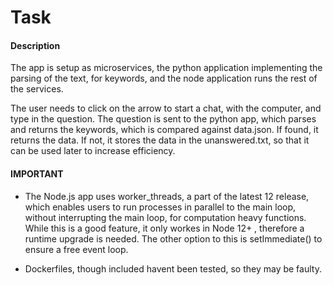 # Task

#### Description

The app is setup as microservices, the python application implementing the parsing of the text, for keywords, and the node application runs the rest of the services.

The user needs to click on the arrow to start a chat, with the computer, and type in the question. The question is sent to the python app, which parses and returns the keywords, which is compared against data.json. If found, it returns the data. If not, it stores the data in the unanswered.txt, so that it can be used later to increase efficiency. 

#### IMPORTANT
*  The Node.js app uses worker_threads, a part of the latest 12 release, which enables users to run processes in parallel to the main loop, without interrupting the main loop, for computation heavy functions. While this is a good feature, it only workes in Node 12+ , therefore a runtime upgrade is  needed. The other option to this is setImmediate() to ensure a free event loop.

* Dockerfiles, though included havent been tested, so they may be faulty.